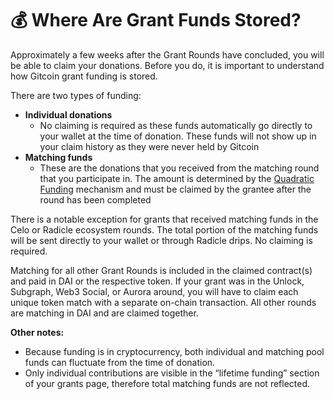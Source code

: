 # 💰 Where Are Grant Funds Stored?

Approximately a few weeks after the Grant Rounds have concluded, you will be able to claim your donations. Before you do, it is important to understand how Gitcoin grant funding is stored.

There are two types of funding:

* **Individual donations**&#x20;
  * No claiming is required as these funds automatically go directly to your wallet at the time of donation. These funds will not show up in your claim history as they were never held by Gitcoin&#x20;
* **Matching funds**&#x20;
  * These are the donations that you received from the matching round that you participate in. The amount is determined by the [Quadratic Funding](https://wtfisqf.com/?grant=\&grant=\&grant=\&grant=\&match=1000) mechanism and must be claimed by the grantee after the round has been completed

There is a notable exception for grants that received matching funds in the Celo or Radicle ecosystem rounds. The total portion of the matching funds will be sent directly to your wallet or through Radicle drips. No claiming is required.

Matching for all other Grant Rounds is included in the claimed contract(s) and paid in DAI or the respective token. If your grant was in the Unlock, Subgraph, Web3 Social, or Aurora around, you will have to claim each unique token match with a separate on-chain transaction. All other rounds are matching in DAI and are claimed together.

**Other notes:**

* Because funding is in cryptocurrency, both individual and matching pool funds can fluctuate from the time of donation.
* Only individual contributions are visible in the “lifetime funding” section of your grants page, therefore total matching funds are not reflected.

